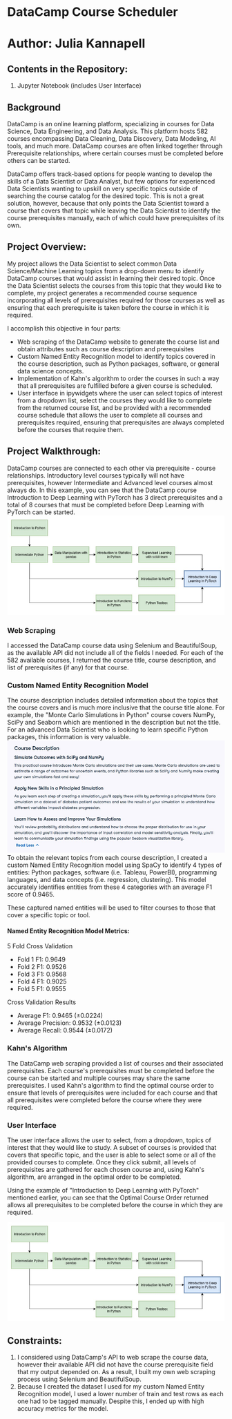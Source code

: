 # DataCamp Course Scheduler

# Author: Julia Kannapell

## Contents in the Repository:
1. Jupyter Notebook (includes User Interface)

## Background
DataCamp is an online learning platform, specializing in courses for Data Science, Data Engineering, and Data Analysis.  This platform hosts 582 courses encompassing Data Cleaning, Data Discovery, Data Modeling, AI tools, and much more.  DataCamp courses are often linked together through Prerequisite relationships, where certain courses must be completed before others can be started.

DataCamp offers track-based options for people wanting to develop the skills of a Data Scientist or Data Analyst, but few options for experienced Data Scientists wanting to upskill on very specific topics outside of searching the course catalog for the desired topic.  This is not a great solution, however, because that only points the Data Scientist toward a course that covers that topic while leaving the Data Scientist to identify the course prerequisites manually, each of which could have prerequisites of its own.

## Project Overview:
My project allows the Data Scientist to select common Data Science/Machine Learning topics from a drop-down menu to identify DataCamp courses that would assist in learning their desired topic.  Once the Data Scientist selects the courses from this topic that they would like to complete, my project generates a recommended course sequence incorporating all levels of prerequisites required for those courses as well as ensuring that each prerequisite is taken before the course in which it is required.

I accomplish this objective in four parts: 
- Web scraping of the DataCamp website to generate the course list and obtain attributes such as course description and prerequisites
- Custom Named Entity Recognition model to identify topics covered in the course description, such as Python packages, software, or general data science concepts.
- Implementation of Kahn's algorithm to order the courses in such a way that all prerequisites are fulfilled before a given course is scheduled.
- User interface in ipywidgets where the user can select topics of interest from a dropdown list, select the courses they would like to complete from the returned course list, and be provided with a recommended course schedule that allows the user to complete all courses and prerequisites required, ensuring that prerequisites are always completed before the courses that require them.

## Project Walkthrough:
DataCamp courses are connected to each other via prerequisite - course relationships.  Introductory level courses typically will not have prerequisites, however Intermediate and Advanced level courses almost always do.  In this example, you can see that the DataCamp course Introduction to Deep Learning with PyTorch has 3 direct prerequisites and a total of 8 courses that must be completed before Deep Learning with PyTorch can be started.
![alt text](https://github.com/juliakannapell/datacamp-course-scheduler/blob/main/DataCamp_Course_Flowchart.jpg?raw=true)

### Web Scraping
I accessed the DataCamp course data using Selenium and BeautifulSoup, as the available API did not include all of the fields I needed.  For each of the 582 available courses, I returned the course title, course description, and list of prerequisites (if any) for that course.

### Custom Named Entity Recognition Model
The course description includes detailed information about the topics that the course covers and is much more inclusive that the course title alone.  For example, the "Monte Carlo Simulations in Python" course covers NumPy, SciPy and Seaborn which are mentioned in the description but not the title.  For an advanced Data Scientist who is looking to learn specific Python packages, this information is very valuable.
![alt text](https://github.com/juliakannapell/datacamp-course-scheduler/blob/main/Monte_Carlo_Simulation_Description.jpg?raw=true)
To obtain the relevant topics from each course description, I created a custom Named Entity Recognition model using SpaCy to identify 4 types of entities: Python packages, software (i.e. Tableau, PowerBI), programming languages, and data concepts (i.e. regression, clustering). This model accurately identifies entities from these 4 categories with an average F1 score of 0.9465.

These captured named entities will be used to filter courses to those that cover a specific topic or tool.

#### Named Entity Recognition Model Metrics:
5 Fold Cross Validation
- Fold 1 F1: 0.9649
- Fold 2 F1: 0.9526
- Fold 3 F1: 0.9568
- Fold 4 F1: 0.9025
- Fold 5 F1: 0.9555

Cross Validation Results
- Average F1: 0.9465 (±0.0224)
- Average Precision: 0.9532 (±0.0123)
- Average Recall: 0.9544 (±0.0172)

### Kahn's Algorithm
The DataCamp web scraping provided a list of courses and their associated prerequisites.  Each course's prerequisites must be completed before the course can be started and multiple courses may share the same prerequisites.  I used Kahn's algorithm to find the optimal course order to ensure that levels of prerequisites were included for each course and that all prerequisites were completed before the course where they were required.

### User Interface
The user interface allows the user to select, from a dropdown, topics of interest that they would like to study.  A subset of courses is provided that covers that specific topic, and the user is able to select some or all of the provided courses to complete.  Once they click submit, all levels of prerequisites are gathered for each chosen course and, using Kahn's algorithm, are arranged in the optimal order to be completed.

Using the example of "Introduction to Deep Learning with PyTorch" mentioned earlier, you can see that the Optimal Course Order returned allows all prerequisites to be completed before the course in which they are required.

![alt text](https://github.com/juliakannapell/datacamp-course-scheduler/blob/main/DataCamp_Course_Flowchart.jpg?raw=true)


## Constraints:
1. I considered using DataCamp's API to web scrape the course data, however their available API did not have the course prerequisite field that my output depended on.  As a result, I built my own web scraping process using Selenium and BeautifulSoup.
2. Because I created the dataset I used for my custom Named Entity Recognition model, I used a lower number of train and test rows as each one had to be tagged manually.  Despite this, I ended up with high accuracy metrics for the model.
